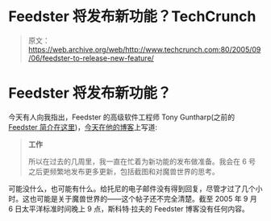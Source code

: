 # Feedster 将发布新功能？TechCrunch

> 原文：<https://web.archive.org/web/http://www.techcrunch.com:80/2005/09/06/feedster-to-release-new-feature/>

# Feedster 将发布新功能？

今天有人向我指出，Feedster 的高级软件工程师 Tony Guntharp(之前的 [Feedster 简介在这里](https://web.archive.org/web/20230210002238/https://techcrunch.com/?p=54))，[今天在他的博客](https://web.archive.org/web/20230210002238/http://fusion94.org/archives/2005/09/work.html)上写道:

> **工作**
> 
> 所以在过去的几周里，我一直在忙着为新功能的发布做准备。我会在 6 号之后更频繁地发布更多更新，包括截图和对魔兽世界的思考。

可能没什么，也可能有什么。给托尼的电子邮件没有得到回复，尽管才过了几个小时。这也可能是关于魔兽世界的——这个帖子还不完全清楚。截至 2005 年 9 月 6 日太平洋标准时间晚上 9 点，斯科特·拉夫的 Feedster 博客没有任何内容。